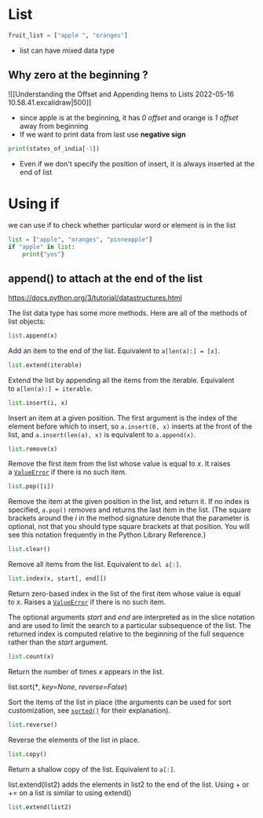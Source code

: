 # List
```py
fruit_list = ["apple ", "oranges"]
```

- list can have mixed data type

## Why zero at the beginning ?
![[Understanding the Offset and Appending Items to Lists 2022-05-16 10.58.41.excalidraw|500]]

- since apple is at the beginning, it has *0 offset* and orange is *1 offset* away from beginning
- If we want to print data from last use **negative  sign**

```py
print(states_of_india[-1])
```
- Even if we don't specify the position of insert, it is always inserted at the end of list
# Using if 
we can use if to check whether particular word or element is in the list
```py
list = ["apple", "oranges", "pinneapple"]
if "apple" in list:
	print{"yes"}
```
## append() to attach at the end of the list

https://docs.python.org/3/tutorial/datastructures.html

The list data type has some more methods. Here are all of the methods of list objects:

```py
list.append(x)
```

Add an item to the end of the list. Equivalent to `a[len(a):] = [x]`.

```py
list.extend(iterable)
```

Extend the list by appending all the items from the iterable. Equivalent to `a[len(a):] = iterable`.

```py
list.insert(i, x)
```

Insert an item at a given position. The first argument is the index of the element before which to insert, so `a.insert(0, x)` inserts at the front of the list, and `a.insert(len(a), x)` is equivalent to `a.append(x)`.

```py
list.remove(x)
```

Remove the first item from the list whose value is equal to _x_. It raises a [`ValueError`](https://docs.python.org/3/library/exceptions.html#ValueError "ValueError") if there is no such item.

```py
list.pop([i])
```

Remove the item at the given position in the list, and return it. If no index is specified, `a.pop()` removes and returns the last item in the list. (The square brackets around the _i_ in the method signature denote that the parameter is optional, not that you should type square brackets at that position. You will see this notation frequently in the Python Library Reference.)

```py
list.clear()
```

Remove all items from the list. Equivalent to `del a[:]`.

```py
list.index(x, start[, end]])
```

Return zero-based index in the list of the first item whose value is equal to _x_. Raises a [`ValueError`](https://docs.python.org/3/library/exceptions.html#ValueError "ValueError") if there is no such item.

The optional arguments _start_ and _end_ are interpreted as in the slice notation and are used to limit the search to a particular subsequence of the list. The returned index is computed relative to the beginning of the full sequence rather than the _start_ argument.

```py
list.count(x)
```

Return the number of times _x_ appears in the list.


list.sort(_*_, _key=None_, _reverse=False_)

Sort the items of the list in place (the arguments can be used for sort customization, see [`sorted()`](https://docs.python.org/3/library/functions.html#sorted "sorted") for their explanation).

```py
list.reverse()
```

Reverse the elements of the list in place.

```py
list.copy()
```

Return a shallow copy of the list. Equivalent to `a[:]`.


list.extend(list2) adds the elements in list2 to the end of the list. Using + or += on a list is similar to using extend()
```py
list.extend(list2)
```
